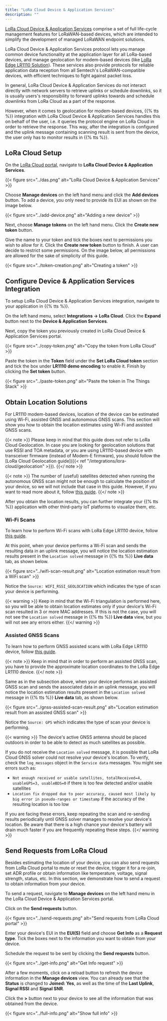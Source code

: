 ```yaml
---
title: "LoRa Cloud Device & Application Services"
description: ""
---
```


[LoRa Cloud Device & Application Services](https://www.loracloud.com/portal/device_management/home) comprise a set of full life-cycle management features for LoRaWAN-based devices, which are intended to simplify the development of managed LoRaWAN endpoint solutions.

<!--more-->

LoRa Cloud Device & Application Services protocol lets you manage common device functionality at the application layer for all LoRa-based devices, and manage geolocation for modem-based devices (like [LoRa Edge LR1110 Solution](https://www.loracloud.com/documentation/device_management?url=overview.html#lora-edge-lr1110-solution)). These services also provide protocols for reliable application data reception from all Semtech's LoRaWAN-compatible devices, with efficient techniques to fight against packet loss. 

In general, LoRa Cloud Device & Application Services do not interact directly with network servers to retrieve uplinks or schedule downlinks, so it is usually users's responsibility to forward uplinks towards and schedule downlinks from LoRa Cloud as a part of the response.

However, when it comes to geolocation for modem-based devices, {{% tts %}} integration with LoRa Cloud Device & Application Services handles this on behalf of the user, i.e. it queries the protocol engine on LoRa Cloud in order to retrieve the response. This way, after the integration is configured and the uplink message containing scanning result is sent from the device, the user only has to monitor results in {{% tts %}}.

## LoRa Cloud Setup

On the [LoRa Cloud portal](https://www.loracloud.com/portal), navigate to **LoRa Cloud Device & Application Services**.

{{< figure src="../das.png" alt="LoRa Cloud Device & Application Services" >}}

Choose **Manage devices** on the left hand menu and click the **Add devices** button. To add a device, you only need to provide its EUI as shown on the image below.

{{< figure src="../add-device.png" alt="Adding a new device" >}}

Next, choose **Manage tokens** on the left hand menu. Click the **Create new token** button.

Give the name to your token and tick the boxes next to permissions you wish to allow for it. Click the **Create new token** button to finish. A user can decide to restrict some permissions. On the image below, all permissions are allowed for the sake of simplicity of this guide.

{{< figure src="../token-creation.png" alt="Creating a token" >}}

## Configure Device & Application Services Integration

To setup LoRa Cloud Device & Application Services integration, navigate to your application in {{% tts %}}.

On the left hand menu, select **Integrations &#8594; LoRa Cloud**. Click the **Expand** button next to the **Device & Application Services**.

Next, copy the token you previously created in LoRa Cloud Device & Application Services portal.

{{< figure src="../copy-token.png" alt="Copy the token from LoRa Cloud" >}}

Paste the token in the **Token** field under the **Set LoRa Cloud token** section and tick the box under **LR1110 demo encoding** to enable it. Finish by clicking the **Set token** button.

{{< figure src="../paste-token.png" alt="Paste the token in The Things Stack" >}}

## Obtain Location Solutions 

For LR1110 modem-based devices, location of the device can be estimated using Wi-Fi, assisted GNSS and autonomous GNSS scans. This section will show you how to obtain the location estimates using Wi-Fi and assisted GNSS scans.

{{< note >}} Please keep in mind that this guide does not refer to  LoRa Cloud Geolocation. In case you are looking for geolocation solutions that use RSSI and TOA metadata, or you are using LR1110-based device with transceiver firmware (instead of Modem-E firmware), you should follow the [LoRa Cloud Geolocation guide]({{< ref "/integrations/lora-cloud/geolocation" >}}). {{</ note >}}

{{< note >}}  The number of (useful) satellites detected when running the autonomous GNSS scan might not be enough to calculate the position of your device, so we will not include that case in this guide. However, if you want to read more about it, follow [this guide](https://lora-developers.semtech.com/learning-center/hands-on-labs/build-end-to-end-solution-using-lorawan-and-loraedge/find-the-location-of-your-tracking-device/#run-an-autonomous-gnss-scan-and-send-results). {{</ note >}}

After you obtain the location results, you can further integrate your {{% tts %}} application with other third-party IoT platforms to visualize them, etc.

### Wi-Fi Scans

To learn how to perform Wi-Fi scans with LoRa Edge LR1110 device, follow [this guide](https://lora-developers.semtech.com/learning-center/hands-on-labs/build-end-to-end-solution-using-lorawan-and-loraedge/find-the-location-of-your-tracking-device/#run-a-wi-fi-scan-and-send-results).

At this point, when your device performs a Wi-Fi scan and sends the resulting data in an uplink message, you will notice the location estimation results present in the `Location solved` message in {{% tts %}} **Live data** tab, as shown below.

{{< figure src="../wifi-scan-result.png" alt="Location estimation result from a WiFi scan" >}}

Notice the `Source: WIFI_RSSI_GEOLOCATION` which indicates the type of scan your device is performing.

{{< warning >}} Keep in mind that the Wi-Fi triangulation is performed here, so you will be able to obtain location estimates only if your device's Wi-Fi scan resulted in 3 or more MAC addresses. If this is not the case, you will not see the `Location solved` message in {{% tts %}} **Live data** view, but you will not see any errors either. {{</ warning >}}

### Assisted GNSS Scans

To learn how to perform GNSS assisted scans with LoRa Edge LR1110 device, follow [this guide](https://lora-developers.semtech.com/learning-center/hands-on-labs/build-end-to-end-solution-using-lorawan-and-loraedge/find-the-location-of-your-tracking-device/#configure-and-run-an-assisted-gnss-scan-and-send-results).

{{< note >}} Keep in mind that in order to perform an assisted GNSS scan, you have to provide the approximate location coordinates to the LoRa Edge LR1110 device. {{</ note >}}

Same as in the subsection above, when your device performs an assisted GNSS scan and sends the associated data in an uplink message, you will notice the location estimation results present in the `Location solved` message in {{% tts %}} **Live data** tab, as shown below.

{{< figure src="../gnss-assisted-scan-result.png" alt="Location estimation result from an assisted GNSS scan" >}}

Notice the `Source: GPS` which indicates the type of scan your device is performing.

{{< warning >}} The device's active GNSS antenna should be placed outdoors in order to be able to detect as much satellites as possible.

If you do not receive the `Location solved` message, it is possible that LoRa Cloud GNSS solver could not resolve your device's location. To verify, check the `log_messages` object in the `Service data` messages. You might see errors such as:

- `Not enough received or usable satellites, totalReceived=4, usableGPS=3, usableBDS=0` if there is too few detected and/or usable satellites
- `Location fix dropped due to poor accuracy, caused most likely by big error in pseudo-ranges or timestamp` if the accuracy of the resulting location is too low

If you are facing these errors, keep repeating the scan and re-sending results periodically until GNSS solver manages to resolve your device's location. Be aware that there is a high chance your device's battery will drain much faster if you are frequently repeating these steps. {{</ warning >}}

## Send Requests from LoRa Cloud

Besides estimating the location of your device, you can also send requests from LoRa Cloud portal to mute or reset the device, trigger it for a re-join, set ADR profile or obtain information like temperature, voltage, signal strength, status, etc. In this section, we demonstrate how to send a request to obtain information from your device.

To send a request, navigate to **Manage devices** on the left hand menu in the LoRa Cloud Device & Application Services portal.

Click on the **Send requests** button.

{{< figure src="../send-requests.png" alt="Send requests from LoRa Cloud portal" >}}

Enter your device's EUI in the **EUI(S)** field and choose **Get Info** as a **Request type**. Tick the boxes next to the information you want to obtain from your device.

Schedule the request to be sent by clicking the **Send requests** button.

{{< figure src="../get-info.png" alt="Get Info request" >}}

After a few moments, click on a reload button to refresh the device information in the **Manage devices** view. You can already see that the **Status** is changed to **Joined: Yes**, as well as the time of the **Last Uplink**, **Signal RSSI** and **Signal SNR**. 

Click the **>** button next to your device to see all the information that was obtained from the device.

{{< figure src="../full-info.png" alt="Show full info" >}}

